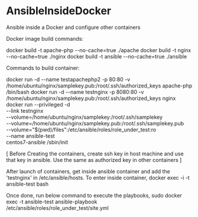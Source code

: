 # AnsibleInsideDocker
Ansible inside a Docker and configure other containers

Docker image build commands:

docker build -t apache-php --no-cache=true ./apache
docker build -t nginx --no-cache=true ./nginx
docker build -t ansible --no-cache=true ./ansible

Commands to build container:

docker run -d --name testapachephp2 -p 80:80 -v /home/ubuntu/nginx/samplekey.pub:/root/.ssh/authorized_keys apache-php /bin/bash
docker run -d --name testnginx -p 8080:80 -v /home/ubuntu/nginx/samplekey.pub:/root/.ssh/authorized_keys nginx
docker run --privileged -d \
    --link testnginx \
    --volume=/home/ubuntu/nginx/samplekey:/root/.ssh/samplekey \
    --volume=/home/ubuntu/nginx/samplekey.pub:/root/.ssh/samplekey.pub \
    --volume="$(pwd)/files":/etc/ansible/roles/role_under_test:ro \
	--name ansible-test \
    centos7-ansible /sbin/init
    
[ Before Creating the containers, create ssh key in host machine and use that key in ansible. Use the same as authorized key in other containers ]

After launch of containers, get inside ansible container and add the 'testnginx' in /etc/ansible/hosts.
To enter inside container, docker exec -i -t ansible-test bash

Once done, run below command to execute the playbooks,
sudo docker exec -t ansible-test ansible-playbook /etc/ansible/roles/role_under_test/site.yml

